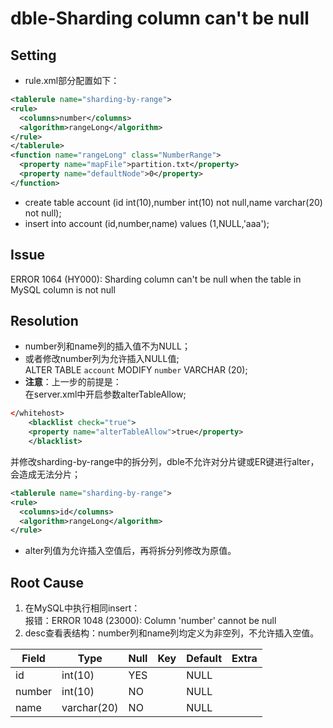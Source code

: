 # dble-Sharding column can't be null

## Setting

- rule.xml部分配置如下：
```xml
<tablerule name="sharding-by-range">
<rule>
  <columns>number</columns>
  <algorithm>rangeLong</algorithm>
</rule>
</tablerule>
<function name="rangeLong" class="NumberRange">
  <property name="mapFile">partition.txt</property>
  <property name="defaultNode">0</property>
</function>
```
- create table account (id int(10),number int(10) not null,name varchar(20) not null);
- insert into account (id,number,name) values (1,NULL,'aaa');

## Issue  

ERROR 1064 (HY000): Sharding column can't be null when the table in MySQL column is not null

## Resolution

- number列和name列的插入值不为NULL；
- 或者修改number列为允许插入NULL值;  
ALTER TABLE `account` MODIFY `number` VARCHAR (20);
- **注意**：上一步的前提是：  
在server.xml中开启参数alterTableAllow;

```xml
</whitehost>
    <blacklist check="true">
    <property name="alterTableAllow">true</property>
    </blacklist>
```

并修改sharding-by-range中的拆分列，dble不允许对分片键或ER键进行alter，会造成无法分片；

```xml
<tablerule name="sharding-by-range">
<rule>
  <columns>id</columns>
  <algorithm>rangeLong</algorithm>
</rule>
```

- alter列值为允许插入空值后，再将拆分列修改为原值。


## Root Cause

1.  在MySQL中执行相同insert：  
报错：ERROR 1048 (23000): Column 'number' cannot be null
2. desc查看表结构：number列和name列均定义为非空列，不允许插入空值。


| Field | Type | Null | Key | Default | Extra |
| ---- | ---- | ---- | ---- | ---- | ---- |
| id | int(10) | YES |  | NULL |  |
| number | int(10) | NO |  | NULL |  |
| name | varchar(20) | NO |  | NULL |  |

  


